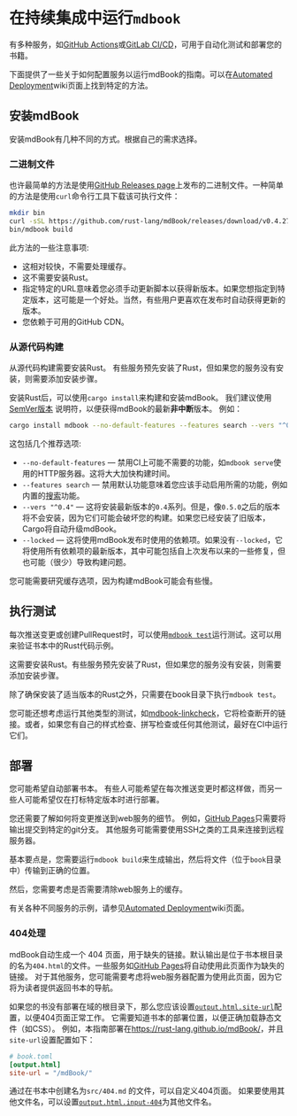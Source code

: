 # 在持续集成中运行`mdbook`

有多种服务，如[GitHub Actions]或[GitLab CI/CD]，可用于自动化测试和部署您的书籍。

下面提供了一些关于如何配置服务以运行mdBook的指南。可以在[Automated Deployment]wiki页面上找到特定的方法。

[GitHub Actions]: https://docs.github.com/en/actions
[GitLab CI/CD]: https://docs.gitlab.com/ee/ci/
[Automated Deployment]: https://github.com/rust-lang/mdBook/wiki/Automated-Deployment

## 安装mdBook

安装mdBook有几种不同的方式。根据自己的需求选择。

### 二进制文件


也许最简单的方法是使用[GitHub Releases page][Releases]上发布的二进制文件。一种简单的方法是使用`curl`命令行工具下载该可执行文件：

```sh
mkdir bin
curl -sSL https://github.com/rust-lang/mdBook/releases/download/v0.4.27/mdbook-v0.4.27-x86_64-unknown-linux-gnu.tar.gz | tar -xz --directory=bin
bin/mdbook build
```

此方法的一些注意事项:

* 这相对较快，不需要处理缓存。
* 这不需要安装Rust。
* 指定特定的URL意味着您必须手动更新脚本以获得新版本。如果您想指定到特定版本，这可能是一个好处。当然，有些用户更喜欢在发布时自动获得更新的版本。
* 您依赖于可用的GitHub CDN。

[releases]: https://github.com/rust-lang/mdBook/releases

### 从源代码构建

从源代码构建需要安装Rust。
有些服务预先安装了Rust，但如果您的服务没有安装，则需要添加安装步骤。

安装Rust后，可以使用`cargo install`来构建和安装mdBook。
我们建议使用[SemVer版本](https://semver.org/lang/zh-CN/) 说明符，以便获得mdBook的最新**非中断**版本。
例如：

```sh
cargo install mdbook --no-default-features --features search --vers "^0.4" --locked
```

这包括几个推荐选项:

* `--no-default-features` — 禁用CI上可能不需要的功能，如`mdbook serve`使用的HTTP服务器。这将大大加快构建时间。
* `--features search` — 禁用默认功能意味着您应该手动启用所需的功能，例如内置的[搜索]功能。
* `--vers "^0.4"` — 这将安装最新版本的`0.4`系列。但是，像`0.5.0`之后的版本将不会安装，因为它们可能会破坏您的构建。如果您已经安装了旧版本，Cargo将自动升级mdBook。
* `--locked` — 这将使用mdBook发布时使用的依赖项。如果没有`--locked`，它将使用所有依赖项的最新版本，其中可能包括自上次发布以来的一些修复，但也可能（很少）导致构建问题。

您可能需要研究缓存选项，因为构建mdBook可能会有些慢。

[搜索]: guide/reading.md#搜索

## 执行测试

每次推送变更或创建PullRequest时，可以使用[`mdbook test`]运行测试。这可以用来验证书本中的Rust代码示例。

这需要安装Rust。有些服务预先安装了Rust，但如果您的服务没有安装，则需要添加安装步骤。

除了确保安装了适当版本的Rust之外，只需要在book目录下执行`mdbook test`。

您可能还想考虑运行其他类型的测试，如[mdbook-linkcheck]，它将检查断开的链接。或者，如果您有自己的样式检查、拼写检查或任何其他测试，最好在CI中运行它们。

[`mdbook test`]: cli/test.md
[mdbook-linkcheck]: https://github.com/Michael-F-Bryan/mdbook-linkcheck#continuous-integration

## 部署

您可能希望自动部署书本。
有些人可能希望在每次推送变更时都这样做，而另一些人可能希望仅在打标特定版本时进行部署。

您还需要了解如何将变更推送到web服务的细节。
例如，[GitHub Pages]只需要将输出提交到特定的git分支。
其他服务可能需要使用SSH之类的工具来连接到远程服务器。

基本要点是，您需要运行`mdbook build`来生成输出，然后将文件（位于`book`目录中）传输到正确的位置。

然后，您需要考虑是否需要清除web服务上的缓存。

有关各种不同服务的示例，请参见[Automated Deployment]wiki页面。

[GitHub Pages]: https://docs.github.com/en/pages

### 404处理

mdBook自动生成一个 404 页面，用于缺失的链接。默认输出是位于书本根目录的名为`404.html`的文件。一些服务如[GitHub Pages]将自动使用此页面作为缺失的链接。
对于其他服务，您可能需要考虑将web服务器配置为使用此页面，因为它将为读者提供返回书本的导航。

如果您的书没有部署在域的根目录下，那么您应该设置[`output.html.site-url`]配置，以便404页面正常工作。
它需要知道书本的部署位置，以便正确加载静态文件（如CSS）。
例如，本指南部署在<https://rust-lang.github.io/mdBook/>，并且`site-url`设置配置如下：

```toml
# book.toml
[output.html]
site-url = "/mdBook/"
```

通过在书本中创建名为`src/404.md` 的文件，可以自定义404页面。
如果要使用其他文件名，可以设置[`output.html.input-404`]为其他文件名。

[`output.html.site-url`]: format/configuration/renderers.md#html-renderer-options
[`output.html.input-404`]: format/configuration/renderers.md#html-renderer-options
